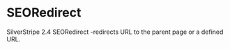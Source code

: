 SEORedirect
===========

SilverStripe 2.4 SEORedirect -redirects URL to the parent page or a defined URL.